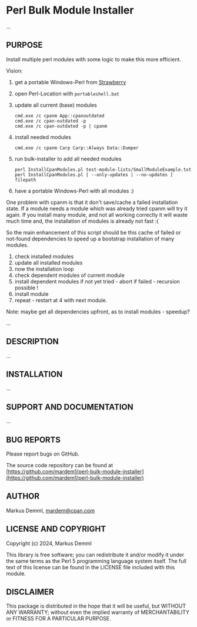 # Perl Bulk Module Installer

...

## PURPOSE

Install multiple perl modules with some logic to make this more efficient.

Vision:

1. get a portable Windows-Perl from [Strawberry](https://strawberryperl.com/releases.html)

2. open Perl-Location with `portableshell.bat`

3. update all current (base) modules

   ```
   cmd.exe /c cpanm App::cpanoutdated
   cmd.exe /c cpan-outdated -p
   cmd.exe /c cpan-outdated -p | cpanm
   ```

4. install needed modules

   `cmd.exe /c cpanm Carp Carp::Always Data::Dumper`

5. run bulk-installer to add all needed modules

   `perl InstallCpanModules.pl test-module-lists/SmallModuleExample.txt`
   `perl InstallCpanModules.pl [ --only-updates | --no-updates ] filepath`

6. have a portable Windows-Perl with all modules :)

One problem with cpanm is that it don't save/cache a failed installation state.
If a module needs a module which was already tried cpanm will try it again.
If you install many module, and not all working correctly it will waste much
time and, the installation of modules is already not fast :(

So the main enhancement of this script should be this cache of failed
or not-found dependencies to speed up a bootstrap installation of many modules.

1. check installed modules
2. update all installed modules
3. now the installation loop
4. check dependent modules of current module
5. install dependent modules if not yet tried - abort if failed - recursion possible !
6. install module
7. repeat - restart at 4 with next module.

Note: maybe get all dependencies upfront, as to install modules - speedup?

...

## DESCRIPTION

...

## INSTALLATION

...

## SUPPORT AND DOCUMENTATION

...

## BUG REPORTS

Please report bugs on GitHub.

The source code repository can be found
at [https://github.com/mardem1/perl-bulk-module-installer](https://github.com/mardem1/perl-bulk-module-installer)

## AUTHOR

Markus Demml, mardem@cpan.com

## LICENSE AND COPYRIGHT

Copyright (c) 2024, Markus Demml

This library is free software; you can redistribute it and/or modify it
under the same terms as the Perl 5 programming language system itself.
The full text of this license can be found in the LICENSE file included
with this module.

## DISCLAIMER

This package is distributed in the hope that it will be useful, but WITHOUT
ANY WARRANTY; without even the implied warranty of MERCHANTABILITY or FITNESS
FOR A PARTICULAR PURPOSE.
